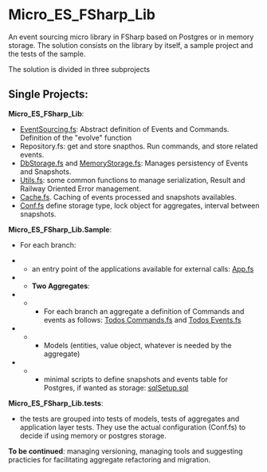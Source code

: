 # Micro_ES_FSharp_Lib
An event sourcing micro library in FSharp based on Postgres or in memory storage.
The solution consists on the library by itself, a sample project and the tests of the sample.

The solution is divided in three subprojects

## Single Projects:

__Micro_ES_FSharp_Lib__:

- [EventSourcing.fs](Micro_ES_FSharp/EventSourcing.fs): Abstract definition of Events and Commands. Definition of the "evolve" function
- Repository.fs: get and store snapthos. Run commands, and store related events.
- [DbStorage.fs](Micro_ES_FSharp_lib/DbStorage.fs) and [MemoryStorage.fs](Micro_ES_FSharp_lib/MemoryStorage.fs): Manages persistency of Events and Snapshots.
- [Utils.fs](Micro_ES_FSharp_lib/Utils.fs): some common functions to manage serialization, Result and Railway Oriented Error management.
- [Cache.fs](Micro_ES_FSharp_lib/Cache.fs). Caching of events processed and snapshots availables.
- [Conf.fs](Micro_ES_FSharp_lib/Conf.fs) define storage type, lock object for aggregates, interval between snapshots.


__Micro_ES_FSharp_Lib.Sample__:

- For each branch: 

- - an entry point of the applications available for external calls: [App.fs](Micro_ES_FSharp_Lib.Sample/App.fs)

- - __Two Aggregates__:
- - -  For each branch an aggregate a definition of Commands and events as follows: [ Todos Commands.fs](Micro_ES_FSharp_lib.Sample/aggregates/Todos/Commands.fs) and [Todos Events.fs](Micro_ES_FSharp_lib.Sample/aggregates/Todos/Events.fs)
- - -  Models (entities, value object, whatever is needed by the aggregate)
- - - minimal scripts to define snapshots and events table for Postgres, if wanted as storage: [sqlSetup.sql](Micro_ES_FSharp_Lib.Sample/aggregates/Todos/sqlSetup.sql)

__Micro_ES_FSharp_Lib.tests__:
- the tests are grouped into tests of models, tests of aggregates and application layer tests. They use the actual configuration (Conf.fs) to decide if using memory or postgres storage.

__To be continued__: managing versioning, managing tools and suggesting practicies for facilitating aggregate refactoring and migration.


